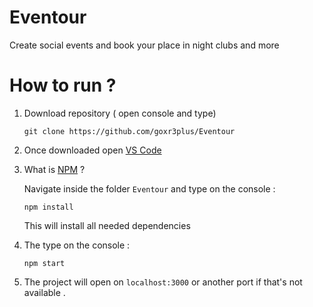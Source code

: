 # Eventour

Create social events and book your place in night clubs and more

# How to run ?

1. Download repository ( open console and type)

   `git clone https://github.com/goxr3plus/Eventour`

2. Once downloaded open [VS Code](https://code.visualstudio.com/download)

3. What is [NPM](https://www.w3schools.com/whatis/whatis_npm.asp) ?

   Navigate inside the folder `Eventour` and type on the console :

    `npm install`

   This will install all needed dependencies

4. The type on the console :

   `npm start`

5. The project will open on `localhost:3000` or another port if that's not available .
